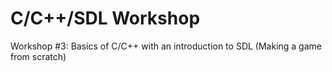 # C/C++/SDL Workshop
Workshop #3: Basics of C/C++ with an introduction to SDL (Making a game from scratch)
